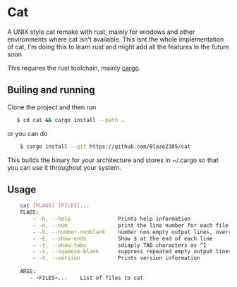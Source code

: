 # Cat

A UNIX style cat remake with rust, mainly for windows and other environments where cat isn't available. 
This isnt the whole implementation of cat, I'm doing this to learn rust and might add all the features in the future soon

This requires the rust toolchain, mainly [cargo](https://doc.rust-lang.org/stable/cargo/).

## Builing and running
Clone the project and then run 
```bash
   $ cd cat && cargo install --path .  
```
or you can do 
```bash
    $ cargo install --git https://github.com/Blaze2305/cat
```
This builds the binary for your architecture and stores in ~/.cargo so that you can use it throughout your system.

## Usage
```bash
    cat [FLAGS] [FILES]...
    FLAGS:
	    - -h, --help               Prints help information
	    - -n, --num                print the line number for each file
	    - -b, --number-nonblank    number non empty output lines, overrides -n
	    - -E, --show-ends          Show $ at the end of each line
	    - -t, --show-tabs          sdiaply TAB characters as ^I
	    - -s, --squeeze-blank      suppress repeated empty output lines
	    - -V, --version            Prints version information
    
    ARGS:
       - <FILES>...    List of files to cat
```